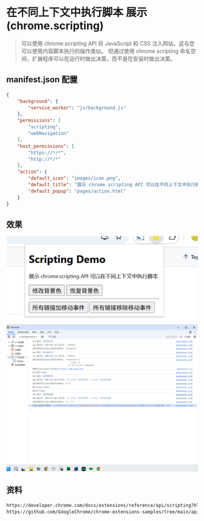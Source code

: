 # 在不同上下文中执行脚本 展示 (chrome.scripting)

> 可以使用 chrome.scripting API 将 JavaScript 和 CSS 注入网站。这与您可以使用内容脚本执行的操作类似。
> 但通过使用 chrome.scripting 命名空间，扩展程序可以在运行时做出决策，而不是在安装时做出决策。

## manifest.json 配置
```json
{
    "background": {
        "service_worker": "js/background.js"
    },
    "permissions": [
        "scripting", 
        "webNavigation"
    ],
    "host_permissions": [
        "https://*/*",
        "http://*/*"
    ],
    "action": {
        "default_icon": "images/icon.png",
        "default_title": "展示 chrome.scripting API 可以在不同上下文中执行脚本",
        "default_popup": "pages/action.html"
    }
}
```

## 效果
![action](./docs/action.png)
![debug](./docs/debug.png)

## 资料
```markdown
https://developer.chrome.com/docs/extensions/reference/api/scripting?hl=zh-cn
https://github.com/GoogleChrome/chrome-extensions-samples/tree/main/api-samples/scripting
```